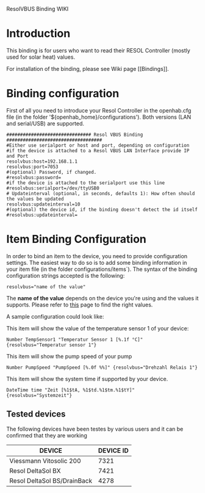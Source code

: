 ResolVBUS Binding WIKI

# Introduction
This binding is for users who want to read their RESOL Controller (mostly used for solar heat) values.

For installation of the binding, please see Wiki page [[Bindings]].

# Binding configuration

First of all you need to introduce your Resol Controller in the openhab.cfg file (in the folder '${openhab_home}/configurations'). Both versions (LAN and serial/USB) are supported.

    ############################### Resol VBUS Binding ###################################
    #Either use serialport or host and port, depending on configuration
    #if the device is attached to a Resol VBUS LAN Interface provide IP and Port
    resolvbus:host=192.168.1.1
    resolvbus:port=7053
    #(optional) Password, if changed.
    #resolvbus:password=
    #if the device is attached to the serialport use this line
    #resolvbus:serialport=/dev/ttyUSB0
    # Updateinterval (optional, in seconds, defaults 1): How often should the values be updated
    resolvbus:updateinterval=10
    #(optional) the device id, if the binding doesn't detect the id itself
    #resolvbus:updateinterval=

# Item Binding Configuration

In order to bind an item to the device, you need to provide configuration settings. The easiest way to do so is to add some binding information in your item file (in the folder configurations/items`). The syntax of the binding configuration strings accepted is the following:

    resolvbus="name of the value"

The **name of the value** depends on the device you're using and the values it supports. Please refer to  [this](https://docs.google.com/spreadsheets/d/1XVnwCkOXvkV6IPSh28L8li9VxwtoqopdQsMvwaSMIJk/edit?usp=sharing) page to find the right values.


A sample configuration could look like:

This item will show the value of the temperature sensor 1 of your device:

    Number TempSensor1 "Temperatur Sensor 1 [%.1f °C]" {resolvbus="Temperatur sensor 1"}


This item will show the pump speed of your pump

    Number PumpSpeed "PumpSpeed [%.0f %%]" {resolvbus="Drehzahl Relais 1"}


This item will show the system time if supported by your device.

    DateTime time "Zeit [%1$tA, %1$td.%1$tm.%1$tY]" {resolvbus="Systemzeit"}

## Tested devices

The following devices have been testes by various users and it can be confirmed that they are working

|DEVICE|DEVICE ID|
|----|---|
|Viessmann Vitosolic 200| 7321|
|Resol DeltaSol BX |7421|
|Resol DeltaSol BS/DrainBack|4278|
